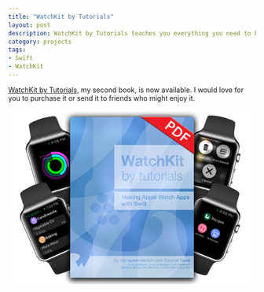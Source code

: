 ```yaml
---
title: "WatchKit by Tutorials"
layout: post
description: WatchKit by Tutorials teaches you everything you need to know to make your own apps for the Apple Watch.
category: projects
tags:
- Swift
- WatchKit
---
```


[WatchKit by Tutorials](http://www.raywenderlich.com/store/watchkit-by-tutorials?source=matthewmorey),  my second book, is now available. I would love for you to purchase it or send it to friends who might enjoy it.

[<img src="/assets/2015-02-23-watchkit.png" alt="WatchKit by Tutorials book cover">](http://www.raywenderlich.com/store/watchkit-by-tutorials?source=matthewmorey)
